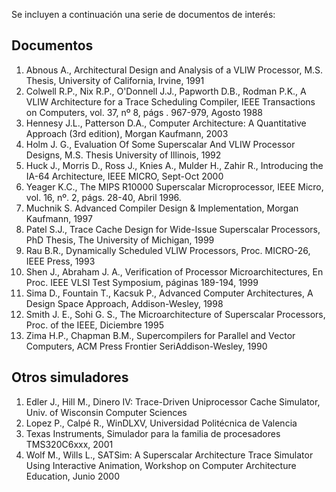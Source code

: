 Se incluyen a continuación una serie de documentos de interés:

## Documentos

1. Abnous A., Architectural Design and Analysis of a VLIW Processor, M.S. Thesis, University of California, Irvine, 1991
2. Colwell R.P., Nix R.P., O'Donnell J.J., Papworth D.B., Rodman P.K., A VLIW Architecture for a Trace Scheduling Compiler, IEEE Transactions on Computers, vol. 37, nº 8, págs . 967-979, Agosto 1988
3. Hennesy J.L., Patterson D.A., Computer Architecture: A Quantitative Approach (3rd edition), Morgan Kaufmann, 2003
4. Holm J. G., Evaluation Of Some Superscalar And VLIW Processor Designs, M.S. Thesis University of Illinois, 1992
5. Huck J., Morris D., Ross J., Knies A., Mulder H., Zahir R., Introducing the IA-64 Architecture, IEEE MICRO, Sept-Oct 2000
6. Yeager K.C., The MIPS R10000 Superscalar Microprocessor, IEEE Micro, vol. 16, nº. 2, págs. 28-40, Abril 1996. 
7. Muchnik S. Advanced Compiler Design & Implementation, Morgan Kaufmann, 1997
8. Patel S.J., Trace Cache Design for Wide-Issue Superscalar Processors, PhD Thesis, The University of Michigan, 1999
9. Rau B.R., Dynamically Scheduled VLIW Processors, Proc. MICRO-26, IEEE Press, 1993
10. Shen J., Abraham J. A., Verification of Processor Microarchitectures, En Proc. IEEE VLSI Test Symposium, páginas 189-194, 1999
11. Sima D., Fountain T., Kacsuk P., Advanced Computer Architectures, A Design Space Approach, Addison-Wesley, 1998
12. Smith J. E., Sohi G. S., The Microarchitecture of Superscalar Processors, Proc. of the IEEE, Diciembre 1995
13. Zima H.P., Chapman B.M., Supercompilers for Parallel and Vector Computers, ACM Press Frontier SeriAddison-Wesley, 1990


## Otros simuladores
1. Edler J., Hill M., Dinero IV: Trace-Driven Uniprocessor Cache Simulator, Univ. of Wisconsin Computer Sciences
2. Lopez P., Calpé R., WinDLXV, Universidad Politécnica de Valencia
3. Texas Instruments, Simulador para la familia de procesadores TMS320C6xxx, 2001
4. Wolf M., Wills L., SATSim: A Superscalar Architecture Trace Simulator Using Interactive Animation, Workshop on Computer Architecture Education, Junio 2000